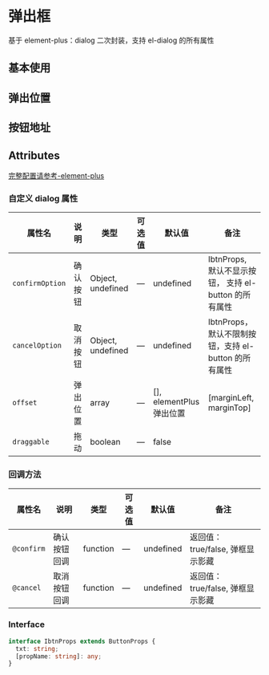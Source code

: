 # 弹出框

基于 element-plus：dialog 二次封装，支持 el-dialog 的所有属性

## 基本使用

<demo src="./basic.vue"></demo>

## 弹出位置

<demo src="./basic2.vue"></demo>

## 按钮地址

<demo src="./basic3.vue"></demo>

## Attributes

[完整配置请参考-element-plus](https://element-plus.org/zh-CN/component/menu.html)

### 自定义 dialog 属性

| 属性名          | 说明     | 类型              | 可选值 | 默认值                   | 备注                                                  |
| --------------- | -------- | ----------------- | ------ | ------------------------ | ----------------------------------------------------- |
| `confirmOption` | 确认按钮 | Object, undefined | —      | undefined                | IbtnProps, 默认不显示按钮， 支持 el-button 的所有属性 |
| `cancelOption`  | 取消按钮 | Object, undefined | —      | undefined                | IbtnProps， 默认不限制按钮，支持 el-button 的所有属性 |
| `offset`        | 弹出位置 | array             | —      | [], elementPlus 弹出位置 | [marginLeft, marginTop]                               |
| `draggable`     | 拖动     | boolean           | —      | false                    |                                                       |

### 回调方法

| 属性名     | 说明         | 类型     | 可选值 | 默认值    | 备注                             |
| ---------- | ------------ | -------- | ------ | --------- | -------------------------------- |
| `@confirm` | 确认按钮回调 | function | —      | undefined | 返回值：true/false, 弹框显示影藏 |
| `@cancel`  | 取消按钮回调 | function | —      | undefined | 返回值：true/false, 弹框显示影藏 |

### Interface

```ts
interface IbtnProps extends ButtonProps {
  txt: string;
  [propName: string]: any;
}
```

